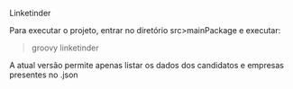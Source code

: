 Linketinder

Para executar o projeto, entrar no diretório src>mainPackage e executar:
> groovy linketinder

A atual versão permite apenas listar os dados dos candidatos e empresas presentes no .json 
